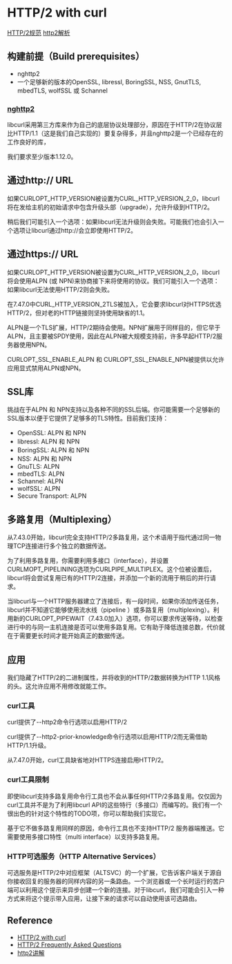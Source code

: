 # HTTP/2 with curl
[HTTP/2规范](https://www.rfc-editor.org/rfc/rfc7540.txt) [http2解析](https://daniel.haxx.se/http2/)
## 构建前提（Build prerequisites）
+ nghttp2
+ 一个足够新的版本的OpenSSL, libressl, BoringSSL, NSS, GnutTLS, mbedTLS, wolfSSL 或 Schannel
### [nghttp2](https://nghttp2.org/)
libcurl采用第三方库来作为自己的底层协议处理部分，原因在于HTTP/2在协议层比HTTP/1.1（这是我们自己实现的）要复杂得多，并且nghttp2是一个已经存在的工作良好的库，

我们要求至少版本1.12.0。
## 通过http:// URL
如果CURLOPT_HTTP_VERSION被设置为CURL_HTTP_VERSION_2_0，libcurl将在发给主机的初始请求中包含升级头部（upgrade），允许升级到HTTP/2。

稍后我们可能引入一个选项：如果libcurl无法升级则会失败。可能我们也会引入一个选项让libcurl通过http://会立即使用HTTP/2。
## 通过https:// URL
如果CURLOPT_HTTP_VERSION被设置为CURL_HTTP_VERSION_2_0，libcurl将会使用ALPN (或 NPN)来协商接下来将使用的协议。我们可能引入一个选项：如果libcurl无法使用HTTP/2则会失败。

在7.47.0中CURL_HTTP_VERSION_2TLS被加入，它会要求libcurl对HTTPS优选HTTP/2，但对老的HTTP链接则坚持使用缺省的1.1。

ALPN是一个TLS扩展，HTTP/2期待会使用。NPN扩展用于同样目的，但它早于ALPN，且主要被SPDY使用，因此在ALPN被大规模支持前，许多早起HTTP/2服务器使用NPN。

CURLOPT_SSL_ENABLE_ALPN 和 CURLOPT_SSL_ENABLE_NPN被提供以允许应用显式禁用ALPN或NPN。
## SSL库
挑战在于ALPN 和 NPN支持以及各种不同的SSL后端。你可能需要一个足够新的SSL版本以便于它提供了足够多的TLS特性。目前我们支持：
- OpenSSL: ALPN 和 NPN
- libressl: ALPN 和 NPN
- BoringSSL: ALPN 和 NPN
- NSS: ALPN 和 NPN
- GnuTLS: ALPN
- mbedTLS: ALPN
- Schannel: ALPN
- wolfSSL: ALPN
- Secure Transport: ALPN
## 多路复用（Multiplexing）
从7.43.0开始，libcurl完全支持HTTP/2多路复用，这个术语用于指代通过同一物理TCP连接进行多个独立的数据传送。

为了利用多路复用，你需要利用多接口（interface），并设置CURLMOPT_PIPELINING选项为CURLPIPE_MULTIPLEX。这个位被设置后，libcurl将会尝试复用已有的HTTP/2连接，并添加一个新的流用于稍后的并行请求。

当libcurl与一个HTTP服务器建立了连接后，有一段时间，如果你添加传送任务，libcurl并不知道它能够使用流水线（pipeline ）或多路复用（multiplexing）。利用新的CURLOPT_PIPEWAIT（7.43.0加入）选项，你可以要求传送等待，以检查进行中的与同一主机连接是否可以使用多路复用。它有助于降低连接总数，代价就在于需要更长时间才能开始真正的数据传送。
## 应用
我们隐藏了HTTP/2的二进制属性，并将收到的HTTP/2数据转换为HTTP 1.1风格的头。这允许应用不用修改就能工作。
### curl工具
curl提供了--http2命令行选项以启用HTTP/2

curl提供了--http2-prior-knowledge命令行选项以启用HTTP/2而无需借助HTTP/1.1升级。

从7.47.0开始，curl工具缺省地对HTTPS连接启用HTTP/2。
### curl工具限制
即使libcurl支持多路复用命令行工具也不会从事任何HTTP/2多路复用。仅仅因为curl工具并不是为了利用libcurl API的这些特行（多接口）而编写的。我们有一个很出色的针对这个特性的TODO项，你可以帮助我们实现它。

基于它不做多路复用同样的原因，命令行工具也不支持HTTP/2 服务器端推送。它需要使用多接口特性（multi interface）以支持多路复用。
### HTTP可选服务（HTTP Alternative Services）
可选服务是HTTP/2中对应框架（ALTSVC）的一个扩展，它告诉客户端关于源自你接收回复的服务器的同样内容的另一条路由。一个浏览器或一个长时运行的苦户端可以利用这个提示来异步创建一个新的连接。对于libcurl，我们可能会引入一种方式来将这个提示带入应用，让接下来的请求可以自动使用该可选路由。

## Reference
- [HTTP/2 with curl](https://curl.haxx.se/docs/http2.html)
- [HTTP/2 Frequently Asked Questions](https://http2.github.io/faq/)
- [http2讲解](https://github.com/bagder/http2-explained/tree/master/zh)